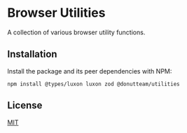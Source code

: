 # Browser Utilities
A collection of various browser utility functions.

## Installation
Install the package and its peer dependencies with NPM:

```
npm install @types/luxon luxon zod @donutteam/utilities
```

## License
[MIT](https://github.com/donutteam/browser-utilities/blob/main/LICENSE.md)